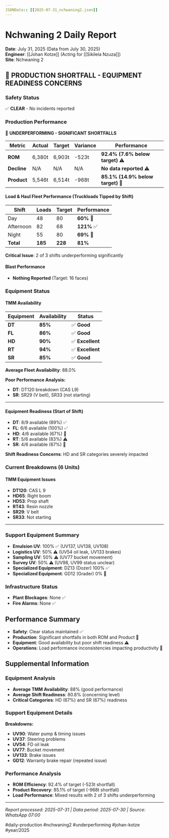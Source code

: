 ```yaml
---
JSONData:: [[2025-07-31_nchwaning2.json]]
---
```


# Nchwaning 2 Daily Report
**Date**: July 31, 2025 (Data from July 30, 2025)  
**Engineer**: [[Johan Kotze]] (Acting for [[Sikilela Nzuza]])  
**Site**: Nchwaning 2  

## 🔴 PRODUCTION SHORTFALL - EQUIPMENT READINESS CONCERNS

### Safety Status
✅ **CLEAR** - No incidents reported

### Production Performance
🔴 **UNDERPERFORMING - SIGNIFICANT SHORTFALLS**

| Metric | Actual | Target | Variance | Performance |
|--------|--------|--------|----------|-------------|
| **ROM** | 6,380t | 6,903t | -523t | **92.4% (7.6% below target)** ⚠️ |
| **Decline** | N/A | N/A | N/A | **No data reported** ⚠️ |
| **Product** | 5,546t | 6,514t | -968t | **85.1% (14.9% below target)** 🔴 |

#### Load & Haul Fleet Performance (Truckloads Tipped by Shift)
| Shift | Loads | Target | Performance |
|-------|-------|--------|-----------|
| Day | 48 | 80 | **60%** 🔴 |
| Afternoon | 82 | 68 | **121%** ✅ |
| Night | 55 | 80 | **69%** 🔴 |
| **Total** | **185** | **228** | **81%** |

**Critical Issue**: 2 of 3 shifts underperforming significantly

#### Blast Performance
- **Nothing Reported** (Target: 16 faces)

### Equipment Status

#### TMM Availability
| Equipment | Availability | Status |
|-----------|-------------|---------|
| **DT** | **85%** | ✅ **Good** |
| **FL** | **86%** | ✅ **Good** |
| **HD** | **90%** | ✅ **Excellent** |
| **RT** | **94%** | ✅ **Excellent** |
| **SR** | **85%** | ✅ **Good** |

**Average Fleet Availability**: 88.0%

**Poor Performance Analysis:**
- **DT**: DT120 breakdown (CAS L9)
- **SR**: SR29 (V belt), SR33 (not starting)

---

#### Equipment Readiness (Start of Shift)
- **DT**: 8/9 available (89%) ✅
- **FL**: 6/6 available (100%) ✅
- **HD**: 4/6 available (67%) 🔴
- **RT**: 5/6 available (83%) ⚠️
- **SR**: 4/6 available (67%) 🔴

**Shift Readiness Concerns**: HD and SR categories severely impacted

### Current Breakdowns (6 Units)

#### TMM Equipment Issues
- **DT120**: CAS L 9
- **HD65**: Right boom
- **HD53**: Prop shaft
- **RT43**: Resin nozzle
- **SR29**: V belt
- **SR33**: Not starting

---

### Support Equipment Summary
- **Emulsion UV**: 100% ✅ (UV137, UV138, UV108)
- **Logistics UV**: 50% ⚠️ (UV54 oil leak, UV133 brakes)
- **Sampling UV**: 50% ⚠️ (UV77 bucket movement)
- **Survey UV**: 50% ⚠️ (UV98, UV99 status unclear)
- **Specialized Equipment**: DZ13 (Dozer) 100% ✅
- **Specialized Equipment**: GD12 (Grader) 0% 🔴

### Infrastructure Status
- **Plant Blockages**: None ✅
- **Fire Alarms**: None ✅

## Performance Summary
- **Safety**: Clear status maintained ✅
- **Production**: Significant shortfalls in both ROM and Product 🔴
- **Equipment**: Good availability but poor shift readiness ⚠️
- **Operations**: Load performance inconsistencies impacting productivity 🔴

## Supplemental Information

### Equipment Analysis
- **Average TMM Availability**: 88% (good performance)
- **Average Shift Readiness**: 80.8% (concerning level)
- **Critical Categories**: HD (67%) and SR (67%) readiness

### Support Equipment Details
**Breakdowns:**
- **UV90**: Water pump & timing issues
- **UV37**: Steering problems
- **UV54**: FD oil leak
- **UV77**: Bucket movement
- **UV133**: Brake issues
- **GD12**: Warranty brake repair (repeated issue)

### Performance Analysis
- **ROM Efficiency**: 92.4% of target (-523t shortfall)
- **Product Recovery**: 85.1% of target (-968t shortfall)
- **Load Performance**: Mixed results with 2 of 3 shifts underperforming

---
*Report processed: 2025-07-31 | Data period: 2025-07-30 | Source: WhatsApp 07:00*

#daily-production #nchwaning2 #underperforming #johan-kotze #year/2025